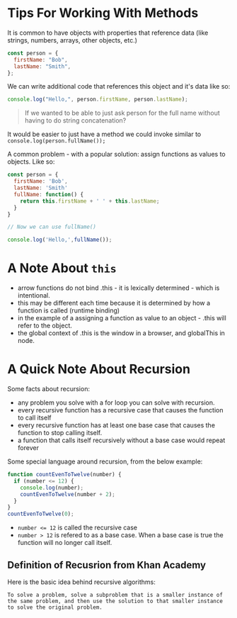 # Tips For Working With Methods

It is common to have objects with properties that reference data (like strings, numbers, arrays, other objects, etc.)

```javascript
const person = {
  firstName: "Bob",
  lastName: "Smith",
};
```

We can write additional code that references this object and it's data like so:

```javascript
console.log("Hello,", person.firstName, person.lastName);
```

> If we wanted to be able to just ask person for the full name without having to do string concatenation?

It would be easier to just have a method we could invoke similar to `console.log(person.fullName());`

A common problem - with a popular solution: assign functions as values to objects. Like so:

```javascript
const person = {
  firstName: 'Bob',
  lastName: 'Smith'
  fullName: function() {
    return this.firstName + ' ' + this.lastName;
  }
}

// Now we can use fullName()

console.log('Hello,',fullName());
```

# A Note About `this`

- arrow functions do not bind .this - it is lexically determined - which is intentional.
- this may be different each time because it is determined by how a function is called (runtime binding)
- in the example of a assigning a function as value to an object - .this will refer to the object.
- the global context of .this is the window in a browser, and globalThis in node.

# A Quick Note About Recursion

Some facts about recursion:

- any problem you solve with a for loop you can solve with recursion.
- every recursive function has a recursive case that causes the function to call itself
- every recursive function has at least one base case that causes the function to stop calling itself.
- a function that calls itself recursively without a base case would repeat forever

Some special language around recursion, from the below example:

```javascript
function countEvenToTwelve(number) {
  if (number <= 12) {
    console.log(number);
    countEvenToTwelve(number + 2);
  }
}
countEvenToTwelve(0);
```

- `number <= 12` is called the recursive case
- `number > 12` is refered to as a base case. When a base case is true the function will no longer call itself.

## Definition of Recusrion from Khan Academy

Here is the basic idea behind recursive algorithms:

    To solve a problem, solve a subproblem that is a smaller instance of the same problem, and then use the solution to that smaller instance to solve the original problem.
